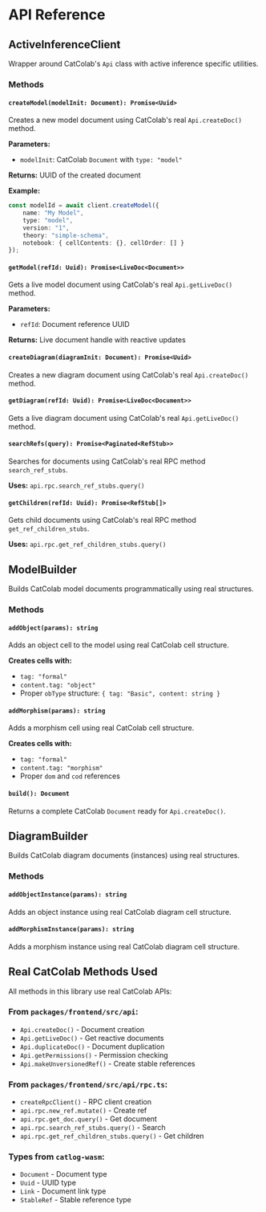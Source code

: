 # API Reference

## ActiveInferenceClient

Wrapper around CatColab's `Api` class with active inference specific utilities.

### Methods

#### `createModel(modelInit: Document): Promise<Uuid>`

Creates a new model document using CatColab's real `Api.createDoc()` method.

**Parameters:**
- `modelInit`: CatColab `Document` with `type: "model"`

**Returns:** UUID of the created document

**Example:**
```typescript
const modelId = await client.createModel({
    name: "My Model",
    type: "model",
    version: "1",
    theory: "simple-schema",
    notebook: { cellContents: {}, cellOrder: [] }
});
```

#### `getModel(refId: Uuid): Promise<LiveDoc<Document>>`

Gets a live model document using CatColab's real `Api.getLiveDoc()` method.

**Parameters:**
- `refId`: Document reference UUID

**Returns:** Live document handle with reactive updates

#### `createDiagram(diagramInit: Document): Promise<Uuid>`

Creates a new diagram document using CatColab's real `Api.createDoc()` method.

#### `getDiagram(refId: Uuid): Promise<LiveDoc<Document>>`

Gets a live diagram document using CatColab's real `Api.getLiveDoc()` method.

#### `searchRefs(query): Promise<Paginated<RefStub>>`

Searches for documents using CatColab's real RPC method `search_ref_stubs`.

**Uses:** `api.rpc.search_ref_stubs.query()`

#### `getChildren(refId: Uuid): Promise<RefStub[]>`

Gets child documents using CatColab's real RPC method `get_ref_children_stubs`.

**Uses:** `api.rpc.get_ref_children_stubs.query()`

## ModelBuilder

Builds CatColab model documents programmatically using real structures.

### Methods

#### `addObject(params): string`

Adds an object cell to the model using real CatColab cell structure.

**Creates cells with:**
- `tag: "formal"`
- `content.tag: "object"`
- Proper `obType` structure: `{ tag: "Basic", content: string }`

#### `addMorphism(params): string`

Adds a morphism cell using real CatColab cell structure.

**Creates cells with:**
- `tag: "formal"`
- `content.tag: "morphism"`
- Proper `dom` and `cod` references

#### `build(): Document`

Returns a complete CatColab `Document` ready for `Api.createDoc()`.

## DiagramBuilder

Builds CatColab diagram documents (instances) using real structures.

### Methods

#### `addObjectInstance(params): string`

Adds an object instance using real CatColab diagram cell structure.

#### `addMorphismInstance(params): string`

Adds a morphism instance using real CatColab diagram cell structure.

## Real CatColab Methods Used

All methods in this library use real CatColab APIs:

### From `packages/frontend/src/api`:

- `Api.createDoc()` - Document creation
- `Api.getLiveDoc()` - Get reactive documents
- `Api.duplicateDoc()` - Document duplication
- `Api.getPermissions()` - Permission checking
- `Api.makeUnversionedRef()` - Create stable references

### From `packages/frontend/src/api/rpc.ts`:

- `createRpcClient()` - RPC client creation
- `api.rpc.new_ref.mutate()` - Create ref
- `api.rpc.get_doc.query()` - Get document
- `api.rpc.search_ref_stubs.query()` - Search
- `api.rpc.get_ref_children_stubs.query()` - Get children

### Types from `catlog-wasm`:

- `Document` - Document type
- `Uuid` - UUID type
- `Link` - Document link type
- `StableRef` - Stable reference type

